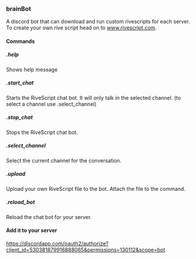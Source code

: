 ### brainBot
A discord bot that can download and run custom rivescripts for each server. To create your own
rive script head on to www.rivescript.com.

#### Commands
##### .help
Shows help message
##### .start_chat
Starts the RiveScript chat bot. It will only talk in the selected channel. (to select a channel
use .select_channel)
##### .stop_chat
Stops the RiveScript chat bot.
##### .select_channel
Select the current channel for the conversation.
##### .upload
Upload your own RiveScript file to the bot. Attach the file to the command.
##### .reload_bot
Reload the chat bot for your server.

#### Add it to your server
https://discordapp.com/oauth2/authorize?client_id=530381879916888065&permissions=130112&scope=bot
